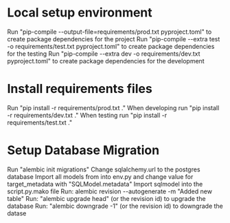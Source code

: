 # Local setup environment

Run "pip-compile --output-file=requirements/prod.txt pyproject.toml" to create package dependencies for the project
Run "pip-compile --extra test -o requirements/test.txt pyproject.toml" to create package dependencies for the testing
Run "pip-compile --extra dev -o requirements/dev.txt pyproject.toml" to create package dependencies for the development

# Install requirements files

Run "pip install -r requirements/prod.txt ."
When developing run "pip install -r requirements/dev.txt ."
When testing run "pip install -r requirements/test.txt ."

# Setup Database Migration

Run "alembic init migrations"
Change sqlalchemy.url to the postgres database
Import all models from into env.py and change value for target_metadata with "SQLModel.metadata"
Import sqlmodel into the script.py.mako file
Run: alembic revision --autogenerate -m "Added new table"
Run: "alembic upgrade head" (or the revision id) to upgrade the database
Run: "alembic downgrade -1" (or the revision id) to downgrade the datase
